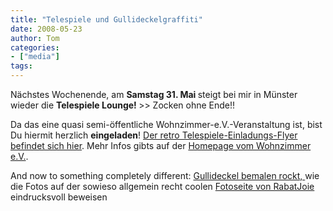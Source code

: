 ```yaml
---
title: "Telespiele und Gullideckelgraffiti"
date: 2008-05-23
author: Tom
categories:
- ["media"]
tags:
---
```

Nächstes Wochenende, am <strong>Samstag 31. Mai  </strong>steigt bei mir in Münster wieder die <strong>Telespiele Lounge!
</strong>&gt;&gt; Zocken ohne Ende!!

Da das eine quasi semi-öffentliche Wohnzimmer-e.V.-Veranstaltung ist, bist Du hiermit herzlich <strong>eingeladen</strong>! <a href="http://www.wohnzimmer-ev.de/content/images/stories/telespielelounge2008.gif" title="Telespiele Lounge Einladung">Der retro Telespiele-Einladungs-Flyer befindet sich hier</a>. Mehr Infos gibts auf der <a href="http://www.wohnzimmer-ev.de">Homepage vom Wohnzimmer e.V.</a>.

And now to something completely different: <a href="http://www.rabatjoie.com/series/s-20-graffitis.html" title="Mit Graffitti bemalte Gullideckel">Gullideckel bemalen rockt, </a>wie die Fotos auf der  sowieso allgemein recht coolen <a href="http://www.rabatjoie.com/series-1.html" title="Foto-Serien von Rabatjoe">Fotoseite von RabatJoie</a> eindrucksvoll beweisen